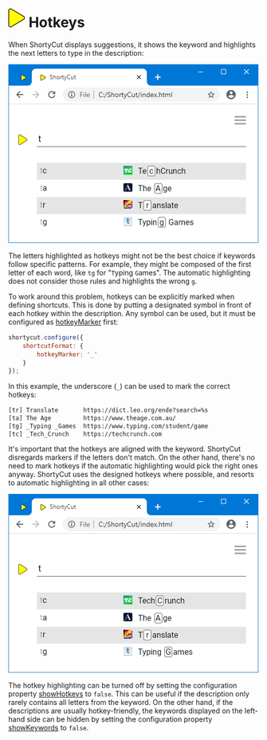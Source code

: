 # ![](img/arrow.svg) Hotkeys

When ShortyCut displays suggestions, it shows the keyword and highlights the next letters to type in the description:

![](img/hotkeys-automatic.png)

The letters highlighted as hotkeys might not be the best choice if keywords follow specific patterns.
For example, they might be composed of the first letter of each word, like `tg` for "`T`yping `G`ames".
The automatic highlighting does not consider those rules and highlights the wrong `g`.

To work around this problem, hotkeys can be explicitly marked when defining shortcuts.
This is done by putting a designated symbol in front of each hotkey within the description.
Any symbol can be used, but it must be configured as [hotkeyMarker](configuration.md#shortcutformathotkeymarker) first:

```javascript
shortycut.configure({
    shortcutFormat: {
        hotkeyMarker: '_'
    }
});
```

In this example, the underscore (`_`) can be used to mark the correct hotkeys:

```text
[tr] Translate       https://dict.leo.org/ende?search=%s
[ta] The Age         https://www.theage.com.au/
[tg] _Typing _Games  https://www.typing.com/student/game
[tc] _Tech_Crunch    https://techcrunch.com
```

It's important that the hotkeys are aligned with the keyword.
ShortyCut disregards markers if the letters don't match.
On the other hand, there's no need to mark hotkeys if the automatic highlighting would pick the right ones anyway.
ShortyCut uses the designed hotkeys where possible, and resorts to automatic highlighting in all other cases:

![](img/hotkeys-manual.png)

The hotkey highlighting can be turned off by setting the configuration property
[showHotkeys](configuration.md#homepagesuggestionsshowhotkeys) to `false`.
This can be useful if the description only rarely contains all letters from the keyword.
On the other hand, if the descriptions are usually hotkey-friendly,
the keywords displayed on the left-hand side can be hidden by setting the configuration property
[showKeywords](configuration.md#homepagesuggestionsshowkeywords) to `false`.
